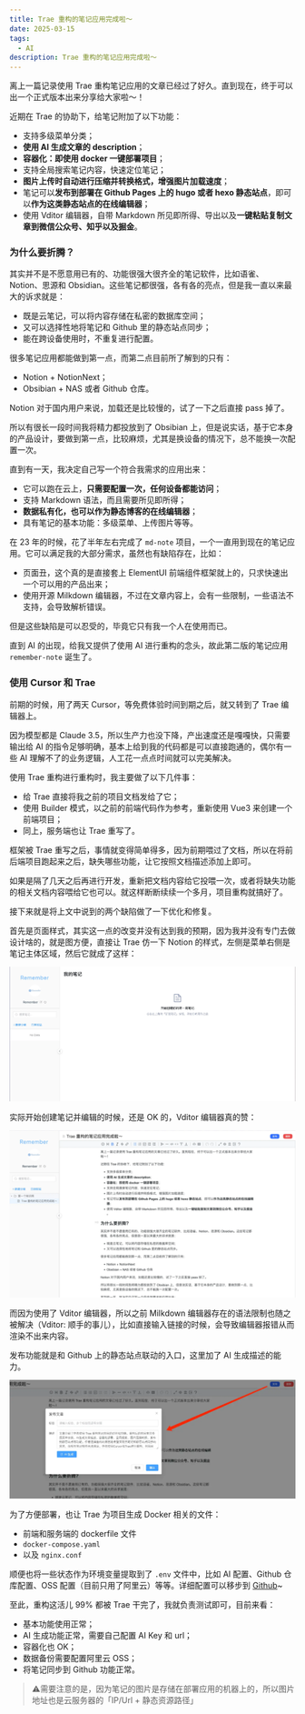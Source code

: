 ```yaml
---
title: Trae 重构的笔记应用完成啦～
date: 2025-03-15
tags:
  - AI
description: Trae 重构的笔记应用完成啦～
---
```


离上一篇记录使用 Trae 重构笔记应用的文章已经过了好久。直到现在，终于可以出一个正式版本出来分享给大家啦～！

近期在 Trae 的协助下，给笔记附加了以下功能：

* 支持多级菜单分类；
* **使用 AI 生成文章的 description**；
* **容器化：即使用 docker 一键部署项目**；
* 支持全局搜索笔记内容，快速定位笔记；
* **图片上传时自动进行压缩并转换格式，增强图片加载速度**；
* 笔记可以**发布到部署在 Github Pages 上的 hugo 或者 hexo 静态站点**，即可以**作为这类静态站点的在线编辑器**；
* 使用 Vditor 编辑器，自带 Markdown 所见即所得、导出以及**一键粘贴复制文章到微信公众号、知乎以及掘金**。

### 为什么要折腾？

其实并不是不愿意用已有的、功能很强大很齐全的笔记软件，比如语雀、Notion、思源和 Obsidian。这些笔记都很强，各有各的亮点，但是我一直以来最大的诉求就是：

* 既是云笔记，可以将内容存储在私密的数据库空间；
* 又可以选择性地将笔记和 Github 里的静态站点同步；
* 能在跨设备使用时，不重复进行配置。

很多笔记应用都能做到第一点，而第二点目前所了解到的只有：

* Notion + NotionNext；
* Obsibian + NAS 或者 Github 仓库。

Notion 对于国内用户来说，加载还是比较慢的，试了一下之后直接 pass 掉了。

所以有很长一段时间我将精力都投放到了 Obsibian 上，但是说实话，基于它本身的产品设计，要做到第一点，比较麻烦，尤其是换设备的情况下，总不能换一次配置一次。

直到有一天，我决定自己写一个符合我需求的应用出来：

* 它可以跑在云上，**只需要配置一次，任何设备都能访问**；
* 支持 Markdown 语法，而且需要所见即所得；
* **数据私有化，也可以作为静态博客的在线编辑器**；
* 具有笔记的基本功能：多级菜单、上传图片等等。

在 23 年的时候，花了半年左右完成了 `md-note` 项目，一个一直用到现在的笔记应用。它可以满足我的大部分需求，虽然也有缺陷存在，比如：

* 页面丑，这个真的是直接套上 ElementUI 前端组件框架就上的，只求快速出一个可以用的产品出来；
* 使用开源 Milkdown 编辑器，不过在文章内容上，会有一些限制，一些语法不支持，会导致解析错误。

但是这些缺陷是可以忍受的，毕竟它只有我一个人在使用而已。

直到 AI 的出现，给我又提供了使用 AI 进行重构的念头，故此第二版的笔记应用 `remember-note` 诞生了。

### 使用 Cursor 和 Trae

前期的时候，用了两天 Cursor，等免费体验时间到期之后，就又转到了 Trae 编辑器上。

因为模型都是 Claude 3.5，所以生产力也没下降，产出速度还是嘎嘎快，只需要输出给 AI 的指令足够明确，基本上给到我的代码都是可以直接跑通的，偶尔有一些 AI 理解不了的业务逻辑，人工花一点点时间就可以完美解决。

使用 Trae 重构进行重构时，我主要做了以下几件事：

* 给 Trae 直接将我之前的项目文档发给了它；
* 使用 Builder 模式，以之前的前端代码作为参考，重新使用 Vue3 来创建一个前端项目；
* 同上，服务端也让 Trae 重写了。

框架被 Trae 重写之后，事情就变得简单得多，因为前期喂过了文档，所以在将前后端项目跑起来之后，缺失哪些功能，让它按照文档描述添加上即可。

如果是隔了几天之后再进行开发，重新把文档内容给它投喂一次，或者将缺失功能的相关文档内容喂给它也可以。就这样断断续续一个多月，项目重构就搞好了。

接下来就是将上文中说到的两个缺陷做了一下优化和修复。

首先是页面样式，其实这一点的改变并没有达到我的预期，因为我并没有专门去做设计啥的，就是图方便，直接让 Trae 仿一下 Notion 的样式，左侧是菜单右侧是笔记主体区域，然后它就成了这样：

![](assets/8j0IVYNM7j3Hbe7-Qk7td-kLg2YhfRPYn3FuBgNPh5o=.webp)

实际开始创建笔记并编辑的时候，还是 OK 的，Vditor 编辑器真的赞：

![](assets/gPALjqByG8qyHunG8xckha_7A1CZC34f5m8p_0G9jVc=.webp)

而因为使用了 Vditor 编辑器，所以之前 Milkdown 编辑器存在的语法限制也随之被解决（Vditor: 顺手的事儿），比如直接输入链接的时候，会导致编辑器报错从而渲染不出来内容。

发布功能就是和 Github 上的静态站点联动的入口，这里加了 AI 生成描述的能力。

![](assets/FZurhhxphu4wPliq3Wta9vaxGh9maroG68VDpPJgtSk=.webp)

为了方便部署，也让 Trae 为项目生成 Docker 相关的文件：

* 前端和服务端的 dockerfile 文件
* `docker-compose.yaml`
* 以及 `nginx.conf`

顺便也将一些状态作为环境变量提取到了 `.env` 文件中，比如 AI 配置、Github 仓库配置、OSS 配置（目前只用了阿里云）等等。详细配置可以移步到 [Github](https://github.com/foxhsx/remember-note)\~

至此，重构这活儿 99% 都被 Trae 干完了，我就负责测试即可，目前来看：

* 基本功能使用正常；
* AI 生成功能正常，需要自己配置 AI Key 和 url；
* 容器化也 OK；
* 数据备份需要配置阿里云 OSS；
* 将笔记同步到 Github 功能正常。

> ⚠️需要注意的是，因为笔记的图片是存储在部署应用的机器上的，所以图片地址也是云服务器的「IP/Url + 静态资源路径」

